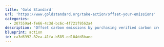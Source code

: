 ```yaml
---
title: 'Gold Standard'
url: 'https://www.goldstandard.org/take-action/offset-your-emissions'
categories:
  - 207559a4-fe66-4c3d-bc6c-4f721f9562a4
description: 'Offset carbon emissions by purchasing verified carbon credits from a variety of certified, environmentally friendly projects.'
blueprint: action
id: ca3d6992-82ea-41fa-b585-cd104dd8baec
---
```

